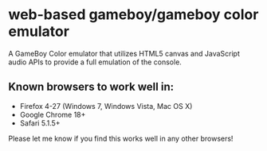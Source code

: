 web-based gameboy/gameboy color emulator
=================================

A GameBoy Color emulator that utilizes HTML5 canvas and JavaScript audio APIs to provide a full emulation of the console.

Known browsers to work well in:
-------------------------------

* Firefox 4-27 (Windows 7, Windows Vista, Mac OS X)
* Google Chrome 18+
* Safari 5.1.5+

Please let me know if you find this works well in any other browsers!
